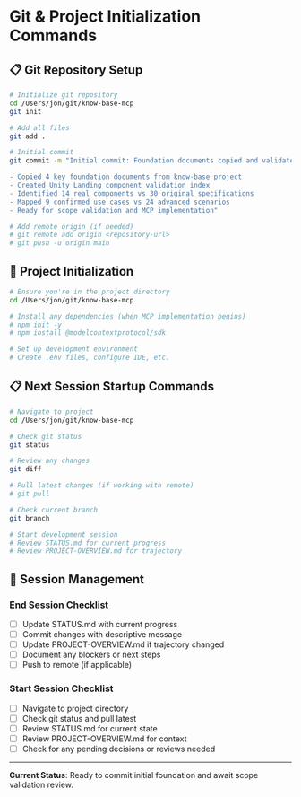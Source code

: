 # Git & Project Initialization Commands

## 📋 **Git Repository Setup**

```bash
# Initialize git repository
cd /Users/jon/git/know-base-mcp
git init

# Add all files
git add .

# Initial commit
git commit -m "Initial commit: Foundation documents copied and validated

- Copied 4 key foundation documents from know-base project
- Created Unity Landing component validation index  
- Identified 14 real components vs 30 original specifications
- Mapped 9 confirmed use cases vs 24 advanced scenarios
- Ready for scope validation and MCP implementation"

# Add remote origin (if needed)
# git remote add origin <repository-url>
# git push -u origin main
```

## 🚀 **Project Initialization**

```bash
# Ensure you're in the project directory
cd /Users/jon/git/know-base-mcp

# Install any dependencies (when MCP implementation begins)
# npm init -y
# npm install @modelcontextprotocol/sdk

# Set up development environment
# Create .env files, configure IDE, etc.
```

## 📋 **Next Session Startup Commands**

```bash
# Navigate to project
cd /Users/jon/git/know-base-mcp

# Check git status
git status

# Review any changes
git diff

# Pull latest changes (if working with remote)
# git pull

# Check current branch
git branch

# Start development session
# Review STATUS.md for current progress
# Review PROJECT-OVERVIEW.md for trajectory
```

## 🔄 **Session Management**

### **End Session Checklist**
- [ ] Update STATUS.md with current progress
- [ ] Commit changes with descriptive message
- [ ] Update PROJECT-OVERVIEW.md if trajectory changed
- [ ] Document any blockers or next steps
- [ ] Push to remote (if applicable)

### **Start Session Checklist** 
- [ ] Navigate to project directory
- [ ] Check git status and pull latest
- [ ] Review STATUS.md for current state
- [ ] Review PROJECT-OVERVIEW.md for context
- [ ] Check for any pending decisions or reviews needed

---

**Current Status**: Ready to commit initial foundation and await scope validation review.
